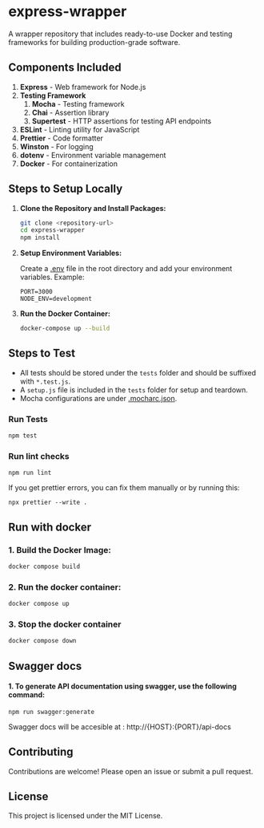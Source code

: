 # express-wrapper

A wrapper repository that includes ready-to-use Docker and testing frameworks for building production-grade software.

## Components Included

1. **Express** - Web framework for Node.js
2. **Testing Framework**
    1. **Mocha** - Testing framework
    2. **Chai** - Assertion library
    3. **Supertest** - HTTP assertions for testing API endpoints
3. **ESLint** - Linting utility for JavaScript
4. **Prettier** - Code formatter
5. **Winston** - For logging
6. **dotenv** - Environment variable management
7. **Docker** - For containerization

## Steps to Setup Locally

1. **Clone the Repository and Install Packages:**

    ```sh
    git clone <repository-url>
    cd express-wrapper
    npm install
    ```

2. **Setup Environment Variables:**

    Create a [.env](http://_vscodecontentref_/2) file in the root directory and add your environment variables. Example:

    ```env
    PORT=3000
    NODE_ENV=development
    ```

3. **Run the Docker Container:**

    ```sh
    docker-compose up --build
    ```

## Steps to Test

- All tests should be stored under the `tests` folder and should be suffixed with `*.test.js`.
- A `setup.js` file is included in the `tests` folder for setup and teardown.
- Mocha configurations are under [.mocharc.json](http://_vscodecontentref_/1).

### Run Tests

```sh
npm test
```

### Run lint checks

```
npm run lint
```

If you get prettier errors, you can fix them manually or by running this:

```
npx prettier --write .
```

## Run with docker

### 1. Build the Docker Image:

```sh
docker compose build
```

### 2. Run the docker container:

```sh
docker compose up
```

### 3. Stop the docker container

```sh
docker compose down
```

## Swagger docs

#### 1. To generate API documentation using swagger, use the following command:

```
npm run swagger:generate
```

Swagger docs will be accesible at : http://{HOST}:{PORT}/api-docs

## Contributing

Contributions are welcome! Please open an issue or submit a pull request.

## License

This project is licensed under the MIT License.
